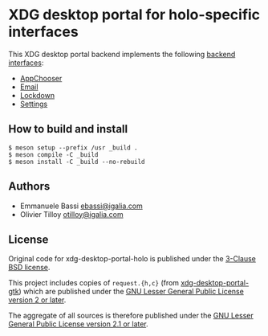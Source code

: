 # XDG desktop portal for holo-specific interfaces

This XDG desktop portal backend implements the following [backend interfaces](https://flatpak.github.io/xdg-desktop-portal/docs/impl-dbus-interfaces.html):

* [AppChooser](https://flatpak.github.io/xdg-desktop-portal/docs/doc-org.freedesktop.impl.portal.AppChooser.html)
* [Email](https://flatpak.github.io/xdg-desktop-portal/docs/doc-org.freedesktop.impl.portal.Email.html)
* [Lockdown](https://flatpak.github.io/xdg-desktop-portal/docs/doc-org.freedesktop.impl.portal.Lockdown.html)
* [Settings](https://flatpak.github.io/xdg-desktop-portal/docs/doc-org.freedesktop.impl.portal.Settings.html)

## How to build and install

```shell
$ meson setup --prefix /usr _build .
$ meson compile -C _build
$ meson install -C _build --no-rebuild
```

## Authors

* Emmanuele Bassi <ebassi@igalia.com>
* Olivier Tilloy <otilloy@igalia.com>

## License

Original code for xdg-desktop-portal-holo is published under the [3-Clause BSD license](LICENSES/BSD-3-Clause.txt).

This project includes copies of `request.{h,c}` (from [xdg-desktop-portal-gtk](https://github.com/flatpak/xdg-desktop-portal-gtk)) which are published under the [GNU Lesser General Public License version 2 or later](LICENSES/LGPL-2.1-or-later.txt).

The aggregate of all sources is therefore published under the [GNU Lesser General Public License version 2.1 or later](LICENSES/LGPL-2.1-or-later.txt).

